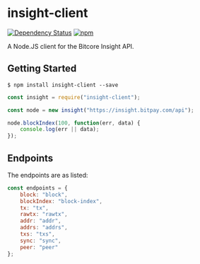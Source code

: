 # insight-client
[![Dependency Status](https://david-dm.org/montyanderson/insight-client.svg)](https://david-dm.org/montyanderson/insight-client)
[![npm](https://img.shields.io/npm/v/insight-client.svg)](https://www.npmjs.com/package/insight-client)

A Node.JS client for the Bitcore Insight API.

## Getting Started

```
$ npm install insight-client --save
```

``` javascript
const insight = require("insight-client");

const node = new insight("https://insight.bitpay.com/api");

node.blockIndex(100, function(err, data) {
    console.log(err || data);
});

```

## Endpoints

The endpoints are as listed:

``` javascript
const endpoints = {
    block: "block",
    blockIndex: "block-index",
    tx: "tx",
    rawtx: "rawtx",
    addr: "addr",
    addrs: "addrs",
    txs: "txs",
    sync: "sync",
    peer: "peer"
};
```
